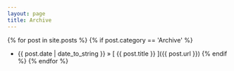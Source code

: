 ```yaml
---
layout: page
title: Archive
---
```

{% for post in site.posts %}
  {% if post.category == 'Archive' %}
  * {{ post.date | date_to_string }} &raquo; [ {{ post.title }} ]({{ post.url }})
  {% endif %}
{% endfor %}
